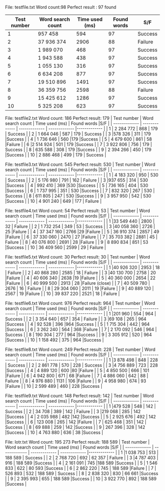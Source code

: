 

File: testfile.txt  Word count:98 Perfect result : 97 found

| Test number | Word search count | Time used (ms)  | Found words |S/F |
| ------------- | ------------- | ------------- | ------------- |------------- |
| 1   | 957 458  | 594  | 97  | Success  |
| 2  | 37 936 374  | 2906  | 88  | Failure |
| 3  | 1 989 070  | 468  | 97  |Success  |
| 4  | 1 943 588  | 438  | 97  |Success  |
| 5  | 1 055 130  | 316  | 97  |Success  |
| 6   | 6 634 208  | 877  | 97  |Success  |
| 7  | 19 510 896  | 1491  | 97  | Success  |
| 8  | 36 359 756  | 2598  | 88  |Failure  |
| 9  | 15 425 612  | 1286  | 97  |Success  |
| 10  | 5 325 208  | 623  | 97  | Success  |


File: testfile2.txt Word count: 186 Perfect result: 179
| Test number | Word search count | Time used (ms)  | Found words |S/F |
| ------------- | ------------- | ------------- | ------------- |------------- |
| 1   | 2 284 772  | 868  | 179  | Success  |
| 2  | 1 664 046  | 587  | 179  | Success  |
| 3  |578 326  | 311  | 179  |Success  |
| 4  | 1 736 646  | 560  |179  |Success  |
| 5  | 4 679 600  | 861  | 58  |Failure  |
| 6   |2 514 924  | 501  | 179 |Success  |
| 7  | 3 922 806  | 756  | 179  | Success  |
| 8  | 635 588  | 308  | 179  |Success  |
| 9  | 2 394 266  | 450  | 179  |Success  |
| 10  | 2 886 468  | 499  | 179  | Success  |

File: testfile3.txt Word count: 545 Perfect result: 530
| Test number | Word search count | Time used (ms)  | Found words |S/F |
| ------------- | ------------- | ------------- | ------------- |------------- |
| 1   | 4 183 320  | 950  | 530  | Success  |
| 2  | 5 176 980  | 791  | 162  | Failure  |
| 3  |937 655  | 314  | 530  |Success  |
| 4  | 992 410  | 369  |530  |Success  |
| 5  | 736 165  | 404  | 530  |Success  |
| 6   | 1 737 995  | 351  | 530 |Success  |
| 7  | 832 320  | 267  | 530  | Success  |
| 8  | 611 805  | 247  | 530  |Success  |
| 9  | 3 957 950  | 542  | 530  |Success  |
| 10  | 4 901 240  | 649  | 177  | Failure  |

File: testfile4.txt Word count: 54 Perfect result: 53
| Test number | Word search count | Time used (ms)  | Found words |S/F |
| ------------- | ------------- | ------------- | ------------- |------------- |
| 1   |33 549 440  | 2800  | 32  | Failure  |
| 2  | 1 732 254  | 349  | 53  | Success  |
| 3  |40 058 360  | 2726  | 25  |Failure  |
| 4  | 37 347 160  | 2766  |29  |Failure  |
| 5  | 36 910 374  | 2857  | 49  |Failure  |
| 6   | 37 330 060  | 2470  | 27 |Failure  |
| 7  | 35 703 382  | 2881  | 45  | Failure  |
| 8  | 40 076 800  | 2691  | 28  |Failure  |
| 9  | 8 890 834  | 851  | 53  |Success  |
| 10  | 36 409 560  | 2599  | 29  | Failure  |

File: testfile5.txt Word count: 30 Perfect result: 30
| Test number | Word search count | Time used (ms)  | Found words |S/F |
| ------------- | ------------- | ------------- | ------------- |------------- |
| 1   |40 926 320  | 2953  | 18  | Failure  |
| 2  | 40 868 280  | 2585  | 18  | Failure  |
| 3  |40 130 700  | 2758  | 20  |Failure  |
| 4  | 40 606 340  | 2638  |19  |Failure  |
| 5  | 40 360 000  | 2654  | 22  |Failure  |
| 6   | 40 999 500  | 2913  | 28 |Failure (close) |
| 7  | 40 509 780  | 2676  | 16  | Failure  |
| 8  | 29 304 060  | 2011  | 19  |Failure  |
| 9  | 40 889 120  | 2567  | 19  |Failure  |
| 10  | 39 837 220  | 2521  | 18  | Failure  |

File: testfile6.txt Word count: 976 Perfect result: 964
| Test number | Word search count | Time used (ms)  | Found words |S/F |
| ------------- | ------------- | ------------- | ------------- |------------- |
| 1   |201 960 | 554  | 964  | Success  |
| 2  | 3 354 640  | 657  | 354  | Failure  |
| 3  |69 108  | 265  | 964  |Success  |
| 4  | 92 528  | 396  |964  |Success  |
| 5  | 1 715 304  | 442  | 964  |Success  |
| 6   | 3 262 240  | 564  | 368 |Failure  |
| 7  | 2 170 092  | 546  | 964  | Success  |
| 8  | 190 304  | 277  | 964  |Success  |
| 9  | 3 305 912  | 520 | 964  |Success  |
| 10  | 1 158 492  | 375  | 964  |Success  |

File: testfile8.txt Word count: 249 Perfect result: 228
| Test number | Word search count | Time used (ms)  | Found words |S/F |
| ------------- | ------------- | ------------- | ------------- |------------- |
| 1   |3 878 498 | 848  | 228  | Success  |
| 2  | 2 861 778  | 570  | 228  | Success  |
| 3  |4 756 889  | 723  | 228  |Success  |
| 4  | 4 889 120  | 600  |80  |Failure  |
| 5  | 4 850 500  | 666  | 101  |Failure  |
| 6   | 4 942 800  | 671  | 68 |Failure  |
| 7  | 4 886 060  | 642  | 88  | Failure  |
| 8  | 4 976 880  | 1131  | 106  |Failure  |
| 9  | 4 958 980  | 674 | 93  |Failure  |
| 10  | 2 599 489  | 460  | 228  |Success  |

File: testfile9.txt Word count: 148 Perfect result: 142
| Test number | Word search count | Time used (ms)  | Found words |S/F |
| ------------- | ------------- | ------------- | ------------- |------------- |
| 1   |479 528 | 548  | 142  | Success  |
| 2  | 34 708  | 389  | 142  | Failure  |
| 3  |219 068  | 285  | 142  |Success  |
| 4  | 2 035 988  | 482  |142  |Success  |
| 5  | 2 925 676  | 492  | 142  |Success  |
| 6   | 123 008  | 265  | 142 |Failure  |
| 7  | 625 468  | 351  | 142  | Success  |
| 8  | 69 888  | 259  | 142  |Success  |
| 9  | 267 396  | 328 | 142  |Success  |
| 10  | 4 763 880  | 636  | 38  |Success  |

File: lotr.txt Word count: 195 273 Perfect result: 188 589
| Test number | Word search count | Time used (ms)  | Found words |S/F |
| ------------- | ------------- | ------------- | ------------- |------------- |
| 1   |1 038 753 | 513  | 188 589  | Success  |
| 2  | 2 768 720 | 692  | 62 357  | Failure  |
| 3  |4 787 403  | 916  | 188 589  |Success  |
| 4  | 2 161 091  | 745  |188 589  |Success  |
| 5  | 1 546 833  | 622  | 80 593  |Success  |
| 6   | 2 862 220  | 745  | 188 589 |Failure  |
| 7  |  526 893  | 532  | 188 589  | Success  |
| 8  | 2 838 320  | 830  | 66 661  |Success  |
| 9  | 2 395 993  | 655 | 188 589  |Success  |
| 10  | 3 922 770  | 892  | 188 589  |Success  |
